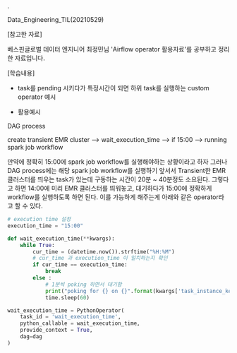 .

Data_Engineering_TIL(20210529)

[참고한 자료]

베스핀글로벌 데이터 엔지니어 최정민님 'Airflow operator 활용자료'를 공부하고 정리한 자료입니다.

[학습내용]


- task를 pending 시키다가 특정시간이 되면 하위 task를 실행하는 custom operator 예시


- 활용예시

DAG process

create transient EMR cluster --> wait_execution_time --> if 15:00 --> running spark job workflow

만약에 정확히 15:00에 spark job workflow를 실행해야하는 상황이라고 하자 그러나 DAG process에는 해당 spark job workflow를 실행하기 앞서서 Transient한 EMR 클러스터를 띄우는 task가 있는데 구동하는 시간이 20분 ~ 40분정도 소요된다. 그렇다고 하면 14:00에 미리 EMR 클러스터를 띄워놓고, 대기하다가 15:00에 정확하게 workflow를 실행하도록 하면 된다. 이를 가능하게 해주는게 아래와 같은 operator라고 할 수 있다.


```python
# execution time 설정
execution_time = "15:00"

def wait_execution_time(**kwargs):
    while True:
        cur_time = (datetime.now()).strftime("%H:%M")
        # cur_time 과 execution_time 이 일치하는지 확인
        if cur_time == execution_time:
            break
        else :
            # 1분씩 poking 하면서 대기함
            print("poking for {} on {}".format(kwargs['task_instance_key_str'],cur_time))
            time.sleep(60)

wait_execution_time = PythonOperator(
    task_id = 'wait_execution_time',
    python_callable = wait_execution_time,
    provide_context = True,
    dag=dag
)
```
